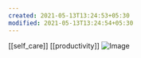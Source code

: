 ```yaml
---
created: 2021-05-13T13:24:53+05:30
modified: 2021-05-13T13:24:54+05:30
---
```

[[self_care]]
[[productivity]]
![Image](IMG_1620892489415.jpg)
